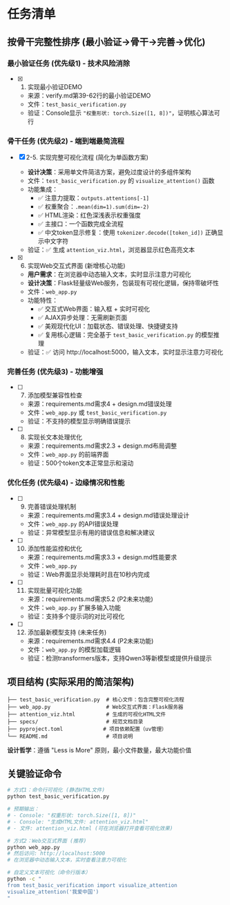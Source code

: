 # 任务清单

## 按骨干完整性排序 (最小验证→骨干→完善→优化)

### 最小验证任务 (优先级1) - 技术风险消除

- [x] 1. 实现最小验证DEMO
  - 来源：verify.md第39-62行的最小验证DEMO
  - 文件：`test_basic_verification.py`
  - 验证：Console显示 `"权重形状: torch.Size([1, 8])"`，证明核心算法可行

### 骨干任务 (优先级2) - 端到端最简流程

- [x] 2-5. 实现完整可视化流程 (简化为单函数方案)
  - **设计决策**：采用单文件简洁方案，避免过度设计的多组件架构
  - 文件：`test_basic_verification.py` 的 `visualize_attention()` 函数
  - 功能集成：
    - ✅ 注意力提取：`outputs.attentions[-1]`
    - ✅ 权重聚合：`.mean(dim=1).sum(dim=-2)` 
    - ✅ HTML渲染：红色深浅表示权重强度
    - ✅ 主接口：一个函数完成全流程
    - ✅ 中文token显示修复：使用 `tokenizer.decode([token_id])` 正确显示中文字符
  - 验证：✅ 生成 `attention_viz.html`，浏览器显示红色高亮文本

- [x] 6. 实现Web交互式界面 (新增核心功能)
  - **用户需求**：在浏览器中动态输入文本，实时显示注意力可视化
  - **设计决策**：Flask轻量级Web服务，包装现有可视化逻辑，保持零破坏性
  - 文件：`web_app.py`
  - 功能特性：
    - ✅ 交互式Web界面：输入框 + 实时可视化
    - ✅ AJAX异步处理：无需刷新页面
    - ✅ 美观现代化UI：加载状态、错误处理、快捷键支持
    - ✅ 复用核心逻辑：完全基于 `test_basic_verification.py` 的模型推理
  - 验证：✅ 访问 http://localhost:5000，输入文本，实时显示注意力可视化

### 完善任务 (优先级3) - 功能增强

- [ ] 7. 添加模型兼容性检查
  - 来源：requirements.md需求4 + design.md错误处理
  - 文件：`web_app.py` 或 `test_basic_verification.py`
  - 验证：不支持的模型显示明确错误提示

- [ ] 8. 实现长文本处理优化
  - 来源：requirements.md需求2.3 + design.md布局调整
  - 文件：`web_app.py` 的前端界面
  - 验证：500个token文本正常显示和滚动

### 优化任务 (优先级4) - 边缘情况和性能

- [ ] 9. 完善错误处理机制
  - 来源：requirements.md需求3.4 + design.md错误处理设计
  - 文件：`web_app.py` 的API错误处理
  - 验证：异常模型显示有用的错误信息和解决建议

- [ ] 10. 添加性能监控和优化
  - 来源：requirements.md需求3.3 + design.md性能要求
  - 文件：`web_app.py` 
  - 验证：Web界面显示处理耗时且在10秒内完成

- [ ] 11. 实现批量可视化功能
  - 来源：requirements.md需求5.2 (P2未来功能)
  - 文件：`web_app.py` 扩展多输入功能
  - 验证：支持多个提示词的对比可视化

- [ ] 12. 添加最新模型支持 (未来任务)
  - 来源：requirements.md需求4.4 (P2未来功能)
  - 文件：`web_app.py` 的模型加载逻辑
  - 验证：检测transformers版本，支持Qwen3等新模型或提供升级提示

## 项目结构 (实际采用的简洁架构)

```
├── test_basic_verification.py  # 核心文件：包含完整可视化流程
├── web_app.py                  # Web交互式界面：Flask服务器
├── attention_viz.html          # 生成的可视化HTML文件
├── specs/                      # 规范文档目录
├── pyproject.toml             # 项目依赖配置（uv管理）
└── README.md                   # 项目说明
```

**设计哲学**：遵循 "Less is More" 原则，最小文件数量，最大功能价值

## 关键验证命令

```bash
# 方式1：命令行可视化 (静态HTML文件)
python test_basic_verification.py

# 预期输出：
# - Console: "权重形状: torch.Size([1, 8])"
# - Console: "生成HTML文件: attention_viz.html" 
# - 文件: attention_viz.html (可在浏览器打开查看可视化效果)

# 方式2：Web交互式界面 (推荐)
python web_app.py
# 然后访问: http://localhost:5000
# 在浏览器中动态输入文本，实时查看注意力可视化

# 自定义文本可视化（命令行版本）
python -c "
from test_basic_verification import visualize_attention
visualize_attention('我爱中国')
"
```